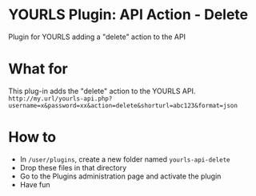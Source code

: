 YOURLS Plugin:  API Action - Delete 
===================================

Plugin for YOURLS adding a "delete" action to the API

# What for

This plug-in adds the "delete" action to the YOURLS API.
`http://my.url/yourls-api.php?username=x&password=xx&action=delete&shorturl=abc123&format=json` 

# How to

* In `/user/plugins`, create a new folder named `yourls-api-delete`
* Drop these files in that directory
* Go to the Plugins administration page and activate the plugin 
* Have fun

